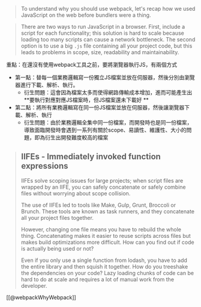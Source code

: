 

> To understand why you should use webpack, let's recap how we used JavaScript on the web before bundlers were a thing.

> There are two ways to run JavaScript in a browser. First, include a script for each functionality; this solution is hard to scale because loading too many scripts can cause a network bottleneck. The second option is to use a big `.js` file containing all your project code, but this leads to problems in scope, size, readability and maintainability.

重點：在還沒有使用webpack工具之前，要將瀏覽器執行JS，有兩個方式
- 第一點：替每一個業務邏輯寫一份獨立JS檔案並放在伺服器，然後分別由瀏覽器進行下載、解析、執行。
	- 衍生問題：這會因為檔案太多而使得網路傳輸成本增加，進而可能產生出 **要執行對應對應JS檔案時，但JS檔案還未下載好 ** 
- 第二點：將所有業務邏輯寫在同一份JS檔案並放在伺服器，然後讓瀏覽器下載、解析、執行
	- 衍生問題：由於業務邏輯全集中同一份檔案，而開發時也是同一份檔案，導致面臨開發時會遇到一系列有關於scope、易讀性、維護性、大小的問題，即為衍生出開發難度較高的檔案


> ## IIFEs - Immediately invoked function expressions[](https://webpack.js.org/concepts/why-webpack/#iifes---immediately-invoked-function-expressions)
>
> IIFEs solve scoping issues for large projects; when script files are wrapped by an IIFE, you can safely concatenate or safely combine files without worrying about scope collision.
>
> The use of IIFEs led to tools like Make, Gulp, Grunt, Broccoli or Brunch. These tools are known as task runners, and they concatenate all your project files together.
>
> However, changing one file means you have to rebuild the whole thing. Concatenating makes it easier to reuse scripts across files but makes build optimizations more difficult. How can you find out if code is actually being used or not?
>
> Even if you only use a single function from lodash, you have to add the entire library and then squish it together. How do you treeshake the dependencies on your code? Lazy loading chunks of code can be hard to do at scale and requires a lot of manual work from the developer.




[[@webpackWhyWebpack]]


